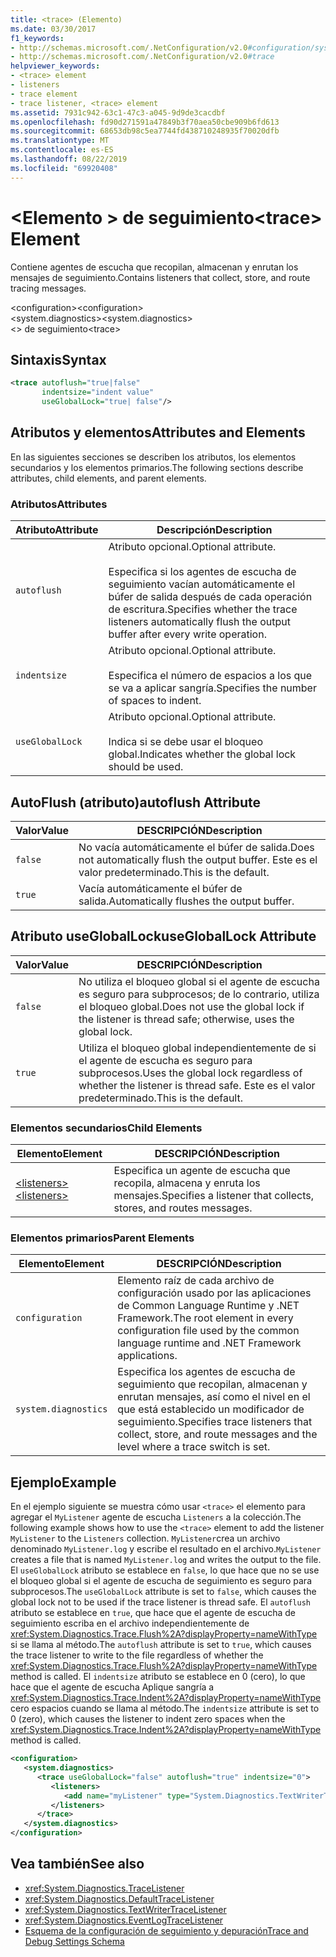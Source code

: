 ```yaml
---
title: <trace> (Elemento)
ms.date: 03/30/2017
f1_keywords:
- http://schemas.microsoft.com/.NetConfiguration/v2.0#configuration/system.diagnostics/trace
- http://schemas.microsoft.com/.NetConfiguration/v2.0#trace
helpviewer_keywords:
- <trace> element
- listeners
- trace element
- trace listener, <trace> element
ms.assetid: 7931c942-63c1-47c3-a045-9d9de3cacdbf
ms.openlocfilehash: fd90d271591a47849b3f70aea50cbe909b6fd613
ms.sourcegitcommit: 68653db98c5ea7744fd438710248935f70020dfb
ms.translationtype: MT
ms.contentlocale: es-ES
ms.lasthandoff: 08/22/2019
ms.locfileid: "69920408"
---
```

# <a name="trace-element"></a><span data-ttu-id="0ac2d-102">\<Elemento > de seguimiento</span><span class="sxs-lookup"><span data-stu-id="0ac2d-102">\<trace> Element</span></span>
<span data-ttu-id="0ac2d-103">Contiene agentes de escucha que recopilan, almacenan y enrutan los mensajes de seguimiento.</span><span class="sxs-lookup"><span data-stu-id="0ac2d-103">Contains listeners that collect, store, and route tracing messages.</span></span>  
  
 <span data-ttu-id="0ac2d-104">\<configuration></span><span class="sxs-lookup"><span data-stu-id="0ac2d-104">\<configuration></span></span>  
<span data-ttu-id="0ac2d-105">\<system.diagnostics></span><span class="sxs-lookup"><span data-stu-id="0ac2d-105">\<system.diagnostics></span></span>  
<span data-ttu-id="0ac2d-106">\<> de seguimiento</span><span class="sxs-lookup"><span data-stu-id="0ac2d-106">\<trace></span></span>  
  
## <a name="syntax"></a><span data-ttu-id="0ac2d-107">Sintaxis</span><span class="sxs-lookup"><span data-stu-id="0ac2d-107">Syntax</span></span>  
  
```xml  
<trace autoflush="true|false"   
       indentsize="indent value"  
       useGlobalLock="true| false"/>  
```  
  
## <a name="attributes-and-elements"></a><span data-ttu-id="0ac2d-108">Atributos y elementos</span><span class="sxs-lookup"><span data-stu-id="0ac2d-108">Attributes and Elements</span></span>  
 <span data-ttu-id="0ac2d-109">En las siguientes secciones se describen los atributos, los elementos secundarios y los elementos primarios.</span><span class="sxs-lookup"><span data-stu-id="0ac2d-109">The following sections describe attributes, child elements, and parent elements.</span></span>  
  
### <a name="attributes"></a><span data-ttu-id="0ac2d-110">Atributos</span><span class="sxs-lookup"><span data-stu-id="0ac2d-110">Attributes</span></span>  
  
|<span data-ttu-id="0ac2d-111">Atributo</span><span class="sxs-lookup"><span data-stu-id="0ac2d-111">Attribute</span></span>|<span data-ttu-id="0ac2d-112">Descripción</span><span class="sxs-lookup"><span data-stu-id="0ac2d-112">Description</span></span>|  
|---------------|-----------------|  
|`autoflush`|<span data-ttu-id="0ac2d-113">Atributo opcional.</span><span class="sxs-lookup"><span data-stu-id="0ac2d-113">Optional attribute.</span></span><br /><br /> <span data-ttu-id="0ac2d-114">Especifica si los agentes de escucha de seguimiento vacían automáticamente el búfer de salida después de cada operación de escritura.</span><span class="sxs-lookup"><span data-stu-id="0ac2d-114">Specifies whether the trace listeners automatically flush the output buffer after every write operation.</span></span>|  
|`indentsize`|<span data-ttu-id="0ac2d-115">Atributo opcional.</span><span class="sxs-lookup"><span data-stu-id="0ac2d-115">Optional attribute.</span></span><br /><br /> <span data-ttu-id="0ac2d-116">Especifica el número de espacios a los que se va a aplicar sangría.</span><span class="sxs-lookup"><span data-stu-id="0ac2d-116">Specifies the number of spaces to indent.</span></span>|  
|`useGlobalLock`|<span data-ttu-id="0ac2d-117">Atributo opcional.</span><span class="sxs-lookup"><span data-stu-id="0ac2d-117">Optional attribute.</span></span><br /><br /> <span data-ttu-id="0ac2d-118">Indica si se debe usar el bloqueo global.</span><span class="sxs-lookup"><span data-stu-id="0ac2d-118">Indicates whether the global lock should be used.</span></span>|  
  
## <a name="autoflush-attribute"></a><span data-ttu-id="0ac2d-119">AutoFlush (atributo)</span><span class="sxs-lookup"><span data-stu-id="0ac2d-119">autoflush Attribute</span></span>  
  
|<span data-ttu-id="0ac2d-120">Valor</span><span class="sxs-lookup"><span data-stu-id="0ac2d-120">Value</span></span>|<span data-ttu-id="0ac2d-121">DESCRIPCIÓN</span><span class="sxs-lookup"><span data-stu-id="0ac2d-121">Description</span></span>|  
|-----------|-----------------|  
|`false`|<span data-ttu-id="0ac2d-122">No vacía automáticamente el búfer de salida.</span><span class="sxs-lookup"><span data-stu-id="0ac2d-122">Does not automatically flush the output buffer.</span></span> <span data-ttu-id="0ac2d-123">Este es el valor predeterminado.</span><span class="sxs-lookup"><span data-stu-id="0ac2d-123">This is the default.</span></span>|  
|`true`|<span data-ttu-id="0ac2d-124">Vacía automáticamente el búfer de salida.</span><span class="sxs-lookup"><span data-stu-id="0ac2d-124">Automatically flushes the output buffer.</span></span>|  
  
## <a name="usegloballock-attribute"></a><span data-ttu-id="0ac2d-125">Atributo useGlobalLock</span><span class="sxs-lookup"><span data-stu-id="0ac2d-125">useGlobalLock Attribute</span></span>  
  
|<span data-ttu-id="0ac2d-126">Valor</span><span class="sxs-lookup"><span data-stu-id="0ac2d-126">Value</span></span>|<span data-ttu-id="0ac2d-127">DESCRIPCIÓN</span><span class="sxs-lookup"><span data-stu-id="0ac2d-127">Description</span></span>|  
|-----------|-----------------|  
|`false`|<span data-ttu-id="0ac2d-128">No utiliza el bloqueo global si el agente de escucha es seguro para subprocesos; de lo contrario, utiliza el bloqueo global.</span><span class="sxs-lookup"><span data-stu-id="0ac2d-128">Does not use the global lock if the listener is thread safe; otherwise, uses the global lock.</span></span>|  
|`true`|<span data-ttu-id="0ac2d-129">Utiliza el bloqueo global independientemente de si el agente de escucha es seguro para subprocesos.</span><span class="sxs-lookup"><span data-stu-id="0ac2d-129">Uses the global lock regardless of whether the listener is thread safe.</span></span> <span data-ttu-id="0ac2d-130">Este es el valor predeterminado.</span><span class="sxs-lookup"><span data-stu-id="0ac2d-130">This is the default.</span></span>|  
  
### <a name="child-elements"></a><span data-ttu-id="0ac2d-131">Elementos secundarios</span><span class="sxs-lookup"><span data-stu-id="0ac2d-131">Child Elements</span></span>  
  
|<span data-ttu-id="0ac2d-132">Elemento</span><span class="sxs-lookup"><span data-stu-id="0ac2d-132">Element</span></span>|<span data-ttu-id="0ac2d-133">DESCRIPCIÓN</span><span class="sxs-lookup"><span data-stu-id="0ac2d-133">Description</span></span>|  
|-------------|-----------------|  
|[<span data-ttu-id="0ac2d-134">\<listeners></span><span class="sxs-lookup"><span data-stu-id="0ac2d-134">\<listeners></span></span>](listeners-element-for-trace.md)|<span data-ttu-id="0ac2d-135">Especifica un agente de escucha que recopila, almacena y enruta los mensajes.</span><span class="sxs-lookup"><span data-stu-id="0ac2d-135">Specifies a listener that collects, stores, and routes messages.</span></span>|  
  
### <a name="parent-elements"></a><span data-ttu-id="0ac2d-136">Elementos primarios</span><span class="sxs-lookup"><span data-stu-id="0ac2d-136">Parent Elements</span></span>  
  
|<span data-ttu-id="0ac2d-137">Elemento</span><span class="sxs-lookup"><span data-stu-id="0ac2d-137">Element</span></span>|<span data-ttu-id="0ac2d-138">DESCRIPCIÓN</span><span class="sxs-lookup"><span data-stu-id="0ac2d-138">Description</span></span>|  
|-------------|-----------------|  
|`configuration`|<span data-ttu-id="0ac2d-139">Elemento raíz de cada archivo de configuración usado por las aplicaciones de Common Language Runtime y .NET Framework.</span><span class="sxs-lookup"><span data-stu-id="0ac2d-139">The root element in every configuration file used by the common language runtime and .NET Framework applications.</span></span>|  
|`system.diagnostics`|<span data-ttu-id="0ac2d-140">Especifica los agentes de escucha de seguimiento que recopilan, almacenan y enrutan mensajes, así como el nivel en el que está establecido un modificador de seguimiento.</span><span class="sxs-lookup"><span data-stu-id="0ac2d-140">Specifies trace listeners that collect, store, and route messages and the level where a trace switch is set.</span></span>|  
  
## <a name="example"></a><span data-ttu-id="0ac2d-141">Ejemplo</span><span class="sxs-lookup"><span data-stu-id="0ac2d-141">Example</span></span>  
 <span data-ttu-id="0ac2d-142">En el ejemplo siguiente se muestra cómo usar `<trace>` el elemento para agregar el `MyListener` agente de escucha `Listeners` a la colección.</span><span class="sxs-lookup"><span data-stu-id="0ac2d-142">The following example shows how to use the `<trace>` element to add the listener `MyListener` to the `Listeners` collection.</span></span> <span data-ttu-id="0ac2d-143">`MyListener`crea un archivo denominado `MyListener.log` y escribe el resultado en el archivo.</span><span class="sxs-lookup"><span data-stu-id="0ac2d-143">`MyListener` creates a file that is named `MyListener.log` and writes the output to the file.</span></span> <span data-ttu-id="0ac2d-144">El `useGlobalLock` atributo se establece en `false`, lo que hace que no se use el bloqueo global si el agente de escucha de seguimiento es seguro para subprocesos.</span><span class="sxs-lookup"><span data-stu-id="0ac2d-144">The `useGlobalLock` attribute is set to `false`, which causes the global lock not to be used if the trace listener is thread safe.</span></span> <span data-ttu-id="0ac2d-145">El `autoflush` atributo se establece en `true`, que hace que el agente de escucha de seguimiento escriba en el archivo independientemente de <xref:System.Diagnostics.Trace.Flush%2A?displayProperty=nameWithType> si se llama al método.</span><span class="sxs-lookup"><span data-stu-id="0ac2d-145">The `autoflush` attribute is set to `true`, which causes the trace listener to write to the file regardless of whether the <xref:System.Diagnostics.Trace.Flush%2A?displayProperty=nameWithType> method is called.</span></span> <span data-ttu-id="0ac2d-146">El `indentsize` atributo se establece en 0 (cero), lo que hace que el agente de escucha Aplique sangría a <xref:System.Diagnostics.Trace.Indent%2A?displayProperty=nameWithType> cero espacios cuando se llama al método.</span><span class="sxs-lookup"><span data-stu-id="0ac2d-146">The `indentsize` attribute is set to 0 (zero), which causes the listener to indent zero spaces when the <xref:System.Diagnostics.Trace.Indent%2A?displayProperty=nameWithType> method is called.</span></span>  
  
```xml  
<configuration>  
   <system.diagnostics>  
      <trace useGlobalLock="false" autoflush="true" indentsize="0">  
         <listeners>  
            <add name="myListener" type="System.Diagnostics.TextWriterTraceListener, system version=1.0.3300.0, Culture=neutral, PublicKeyToken=b77a5c561934e089" initializeData="c:\myListener.log" />  
         </listeners>  
      </trace>  
   </system.diagnostics>  
</configuration>  
```  
  
## <a name="see-also"></a><span data-ttu-id="0ac2d-147">Vea también</span><span class="sxs-lookup"><span data-stu-id="0ac2d-147">See also</span></span>

- <xref:System.Diagnostics.TraceListener>
- <xref:System.Diagnostics.DefaultTraceListener>
- <xref:System.Diagnostics.TextWriterTraceListener>
- <xref:System.Diagnostics.EventLogTraceListener>
- [<span data-ttu-id="0ac2d-148">Esquema de la configuración de seguimiento y depuración</span><span class="sxs-lookup"><span data-stu-id="0ac2d-148">Trace and Debug Settings Schema</span></span>](index.md)
